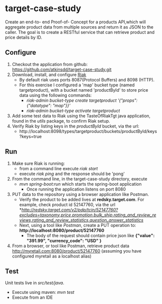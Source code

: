 # target-case-study
Create an end-to- end Proof-of- Concept for a products API,which will aggregate product data from multiple sources and return it as JSON to the caller.
The goal is to create a RESTful service that can retrieve product and price details by ID.

## Configure
1. Checkout the application from github: https://github.com/atkinsdd/target-case-study.git
1. Download, install, and configure [Riak](https://www.tiot.jp/riak-docs/riak/kv/2.2.3/) 
   - By default riak uses ports 8087(Protocol Buffers) and 8098 (HTTP).
    - For this exercise I configured a 'map' bucket type (named targetproduct), with a bucket named 'productById' to store price data using the following commands:
	  - *riak-admin bucket-type create targetproduct '{"props":{"datatype": "map"}}'*
	  - *riak-admin bucket-type activate targetproduct*
1. Add some test data to Riak using the TasteOfRiakTgt java application, found in the *utils* package, to confirm Riak setup.
1. Verify Riak by listing keys in the *productById* bucket, via the url: 	
   - http://localhost:8098/types/targetproduct/buckets/productById/keys?keys=true
## Run
1. Make sure Riak is running:
   - from a command line execute *riak start*
   - execute *riak ping* and the response should be  'pong'
1. From the command line, in the target-case-study directory, execute
   - *mvn spring-boot:run*   which starts the spring-boot application
     - Once running the application listens on port 8080
1. PUT data to the repository using a browser application like Postman.
   - Verify the product to be added lives at **redsky.target.com**. For example, check product id 52147760, via the url **http://redsky.target.com/v2/pdp/tcin/52147760?excludes=taxonomy,price,promotion,bulk_ship,rating_and_review_reviews,rating_and_review_statistics,question_answer_statistics*
   - Next, using a tool like *Postman*, create a PUT operation to: **http://localhost:8080/product/52147760**
     - The body of the request should contain price json like **{"value": "391.99",  "currency_code": "USD" }**
1. From a browser, or tool like Postman, retrieve product data
		http://myretail.com:8080/product/52147760  (assuming you have configured myretail as a localhost alias)
## Test
Unit tests live in *src/test/java*.  
- Execute using maven:  *mvn test*
- Execute from an IDE 
